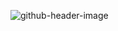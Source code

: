 
![github-header-image](https://user-images.githubusercontent.com/87207122/157485661-3348123a-a469-451a-92f5-004d3b9928de.png)
